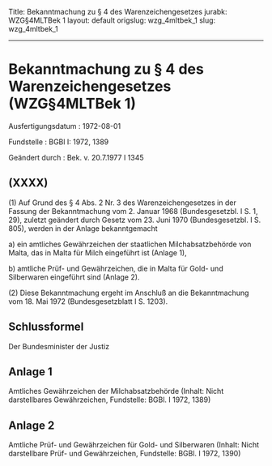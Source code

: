 Title: Bekanntmachung zu § 4 des Warenzeichengesetzes
jurabk: WZG§4MLTBek 1
layout: default
origslug: wzg_4mltbek_1
slug: wzg_4mltbek_1

---

# Bekanntmachung zu § 4 des Warenzeichengesetzes (WZG§4MLTBek 1)

Ausfertigungsdatum
:   1972-08-01

Fundstelle
:   BGBl I: 1972, 1389

Geändert durch
:   Bek. v. 20.7.1977 I 1345


## (XXXX)

(1) Auf Grund des § 4 Abs. 2 Nr. 3 des Warenzeichengesetzes in der
Fassung der Bekanntmachung vom 2. Januar 1968 (Bundesgesetzbl. I S. 1,
29), zuletzt geändert durch Gesetz vom 23. Juni 1970 (Bundesgesetzbl.
I S. 805), werden in der Anlage bekanntgemacht

a)  ein amtliches Gewährzeichen der staatlichen Milchabsatzbehörde von
    Malta, das in Malta für Milch eingeführt ist (Anlage 1),


b)  amtliche Prüf- und Gewährzeichen, die in Malta für Gold- und
    Silberwaren eingeführt sind (Anlage 2).




(2) Diese Bekanntmachung ergeht im Anschluß an die Bekanntmachung vom
18\. Mai 1972 (Bundesgesetzblatt I S. 1203).


## Schlussformel

Der Bundesminister der Justiz


## Anlage 1

Amtliches Gewährzeichen der Milchabsatzbehörde
(Inhalt: Nicht darstellbares Gewährzeichen,
Fundstelle: BGBl. I 1972, 1389)


## Anlage 2

Amtliche Prüf- und Gewährzeichen für Gold- und Silberwaren
(Inhalt: Nicht darstellbare Prüf- und Gewährzeichen,
Fundstelle: BGBl. I 1972, 1390)

